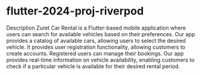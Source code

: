 # flutter-2024-proj-riverpod

Description Zuret Car Rental is a Flutter-based mobile application where users can search for available vehicles based on their preferences. Our app provides a catalog of available cars, allowing users to select the desired vehicle. It provides user registration functionality, allowing customers to create accounts. Registered users can manage their bookings. Our app provides real-time information on vehicle availability, enabling customers to check if a particular vehicle is available for their desired rental period.
